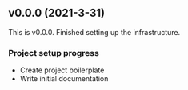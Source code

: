 ## v0.0.0 (2021-3-31)

This is v0.0.0. Finished setting up the infrastructure.

### Project setup progress

- Create project boilerplate
- Write initial documentation
